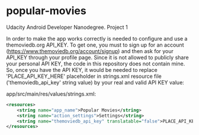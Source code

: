# popular-movies
Udacity Android Developer Nanodegree. Project 1

In order to make the app works correctly is needed to configure and use a themoviedb.org API_KEY.
To get one, you must to sign up for an account (https://www.themoviedb.org/account/signup) and then ask for your API_KEY
through your profile page.
Since it is not allowed to publicly share your personal API KEY, the code in this repository does not contain mine. So, 
once you have the API KEY, it would be needed to replace 'PLACE_API_KEY_HERE' placeholder in strings.xml resource file
('themoviedb_api_key' string value) by your real and valid API KEY value:

app/src/main/res/values/strings.xml:
```xml
<resources>
    <string name="app_name">Popular Movies</string>
    <string name="action_settings">Settings</string>
    <string name="themoviedb_api_key" translatable="false">PLACE_API_KEY_HERE</string> <!--put here your API KEY -->
</resources>
```
